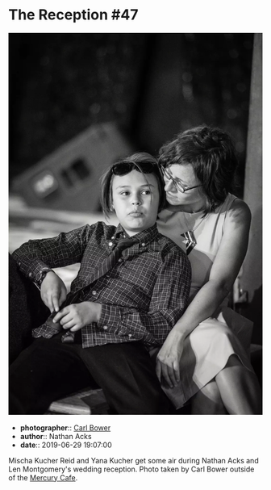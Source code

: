 # The Reception \#47

![Mischa Kucher Reid and Yana Kucher get some air](assets/2019-06-29-set-3-the-reception-47.webp)

* **photographer**:: [Carl Bower](https://carlbowerphotos.com)
* **author**:: Nathan Acks
* **date**:: 2019-06-29 19:07:00

Mischa Kucher Reid and Yana Kucher get some air during Nathan Acks and Len Montgomery's wedding reception. Photo taken by Carl Bower outside of the [Mercury Cafe](http://mercurycafe.com).
